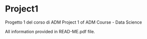 # Project1
Progetto 1 del corso di ADM
Project 1 of ADM Course - Data Science

All information provided in READ-ME.pdf file.
